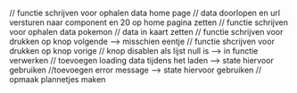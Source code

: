 // functie schrijven voor ophalen data home page
// data doorlopen en url versturen naar component en 20 op home pagina zetten
// functie schrijven voor ophalen data pokemon
// data in kaart zetten
// functie schrijven voor drukken op knop volgende --> misschien eentje
// functie shcrijven voor drukken op knop vorige
// knop disablen als lijst null is --> in functie verwerken
// toevoegen loading data tijdens het laden --> state hiervoor gebruiken
//toevoegen error message -->  state hiervoor gebruiken
// opmaak plannetjes maken
